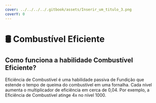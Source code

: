 ```yaml
---
cover: ../../../../.gitbook/assets/Inserir_um_titulo_3.png
coverY: 0
---
```


# 🛢️ Combustível Eficiente

## Como funciona a habilidade Combustível Eficiente?

Eficiência de Combustível é uma habilidade passiva de Fundição que estende o tempo de queima do combustível em uma fornalha. Cada nível aumenta o multiplicador de eficiência em cerca de 0,04. Por exemplo, a Eficiência de Combustível atinge 4x no nível 1000.
